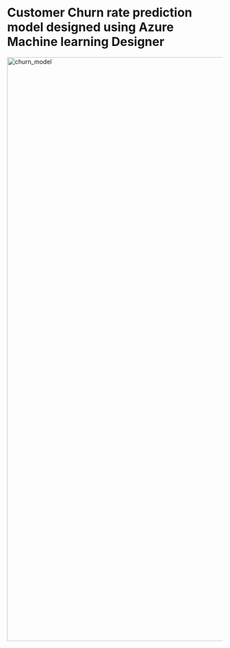 # Customer Churn rate prediction model designed using Azure Machine learning Designer

<img width="1361" alt="churn_model" src="https://user-images.githubusercontent.com/67188427/141768575-394dddf4-b8f8-4cce-9fec-bbd64072a89b.png">

